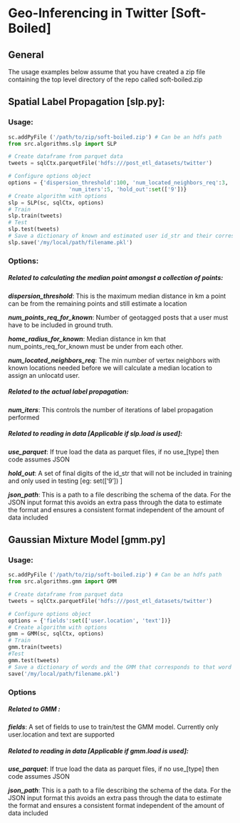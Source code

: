 # Geo-Inferencing in Twitter [Soft-Boiled] 

## General
The usage examples below assume that you have created a zip file containing the top level directory of the repo called soft-boiled.zip

## Spatial Label Propagation [slp.py]:

### Usage:
```python
sc.addPyFile ('/path/to/zip/soft-boiled.zip') # Can be an hdfs path
from src.algorithms.slp import SLP

# Create dataframe from parquet data
tweets = sqlCtx.parquetFile('hdfs:///post_etl_datasets/twitter')

# Configure options object
options = {'dispersion_threshold':100, 'num_located_neighbors_req':3, 
                   'num_iters':5, 'hold_out':set(['9'])}
# Create algorithm with options
slp = SLP(sc, sqlCtx, options)
# Train 
slp.train(tweets)
# Test
slp.test(tweets)
# Save a dictionary of known and estimated user id_str and their corresponding location
slp.save('/my/local/path/filename.pkl') 
```

### Options:
##### Related to calculating the median point amongst a collection of points:
***dispersion_threshold***: This is the maximum median distance in km a point can be from the remaining points and still estimate a location

***num_points_req_for_known***:  Number of geotagged posts that a user must have to be included in ground truth. 

***home_radius_for_known***: Median distance in km that num_points_req_for_known must be under from each other.

***num_located_neighbors_req***: The min number of vertex neighbors with known locations needed before we will calculate a median location to assign an unlocatd user.

##### Related to the actual label propagation:
***num_iters***: This controls the number of iterations of label propagation performed


##### Related to reading in data [Applicable if slp.load is used]:
***use_parquet***: If true load the data as parquet files, if no use_[type] then code assumes JSON

***hold_out***:  A set of final digits of the id_str that will not be included in training and only used in testing [eg: set([‘9’]) ]

***json_path***: This is a path to a file describing the schema of the data. For the JSON input format this avoids an extra pass through the data to estimate the format and ensures a consistent format independent of the amount of data included


## Gaussian Mixture Model [gmm.py]
### Usage:
```python
sc.addPyFile ('/path/to/zip/soft-boiled.zip') # Can be an hdfs path
from src.algorithms.gmm import GMM

# Create dataframe from parquet data
tweets = sqlCtx.parquetFile('hdfs:///post_etl_datasets/twitter')

# Configure options object
options = {'fields':set(['user.location', 'text'])}
# Create algorithm with options
gmm = GMM(sc, sqlCtx, options)
# Train
gmm.train(tweets)
#Test
gmm.test(tweets)
# Save a dictionary of words and the GMM that corresponds to that word
save('/my/local/path/filename.pkl')
```
### Options
##### Related to GMM :
***fields***: A set of fields to use to train/test the GMM model. Currently only user.location and text are supported

##### Related to reading in data [Applicable if gmm.load is used]:
***use_parquet***: If true load the data as parquet files, if no use_[type] then code assumes JSON

***json_path***: This is a path to a file describing the schema of the data. For the JSON input format this avoids an extra pass through the data to estimate the format and ensures a consistent format independent of the amount of data included
